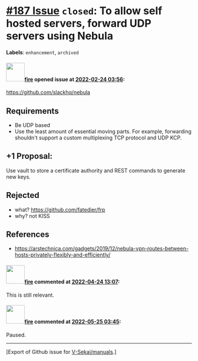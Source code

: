 # [\#187 Issue](https://github.com/V-Sekai/manuals/issues/187) `closed`: To allow self hosted servers, forward UDP servers using Nebula
**Labels**: `enhancement`, `archived`


#### <img src="https://avatars.githubusercontent.com/u/32321?u=c2e06a3d2b49a467aa907e54aa259516440267cc&v=4" width="50">[fire](https://github.com/fire) opened issue at [2022-02-24 03:56](https://github.com/V-Sekai/manuals/issues/187):

https://github.com/slackhq/nebula

## Requirements

- Be UDP based
- Use the least amount of essential moving parts. For example, forwarding shouldn't support a custom multiplexing TCP protocol and UDP KCP.

## +1 Proposal:

Use vault to store a certificate authority and REST commands to generate new keys.

## Rejected 

- what? https://github.com/fatedier/frp
- why? not KISS

## References

* https://arstechnica.com/gadgets/2019/12/nebula-vpn-routes-between-hosts-privately-flexibly-and-efficiently/

#### <img src="https://avatars.githubusercontent.com/u/32321?u=c2e06a3d2b49a467aa907e54aa259516440267cc&v=4" width="50">[fire](https://github.com/fire) commented at [2022-04-24 13:07](https://github.com/V-Sekai/manuals/issues/187#issuecomment-1107838375):

This is still relevant.

#### <img src="https://avatars.githubusercontent.com/u/32321?u=c2e06a3d2b49a467aa907e54aa259516440267cc&v=4" width="50">[fire](https://github.com/fire) commented at [2022-05-25 03:45](https://github.com/V-Sekai/manuals/issues/187#issuecomment-1136693081):

Paused.


-------------------------------------------------------------------------------



[Export of Github issue for [V-Sekai/manuals](https://github.com/V-Sekai/manuals).]

